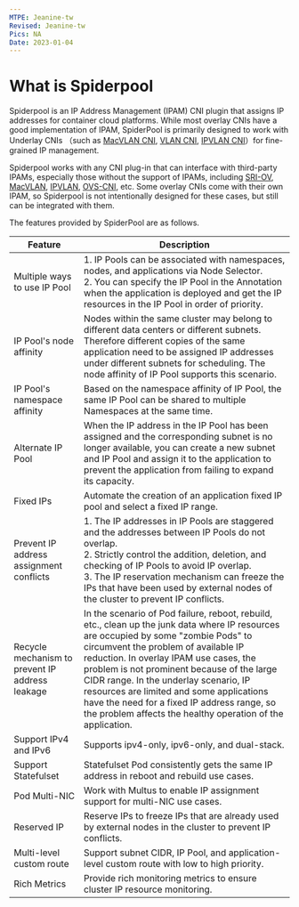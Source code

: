 ```yaml
---
MTPE: Jeanine-tw
Revised: Jeanine-tw
Pics: NA
Date: 2023-01-04
---
```


# What is Spiderpool

Spiderpool is an IP Address Management (IPAM) CNI plugin that assigns IP addresses for container cloud platforms.
While most overlay CNIs have a good implementation of IPAM, SpiderPool is primarily designed to work with Underlay CNIs
（such as [MacVLAN CNI](https://github.com/containernetworking/plugins/tree/main/plugins/main/macvlan), [VLAN CNI](https://github.com/containernetworking/plugins/tree/main/plugins/main/vlan), [IPVLAN CNI](https://github.com/containernetworking/plugins/tree/main/plugins/main/ipvlan)）for fine-grained IP management.

Spiderpool works with any CNI plug-in that can interface with third-party IPAMs, especially those without the support of IPAMs,
including [SRI-OV](https://github.com/k8snetworkplumbingwg/sriov-cni),
[MacVLAN](https://github.com/containernetworking/plugins/tree/main/plugins/main/macvlan),
[IPVLAN](https://github.com/containernetworking/plugins/tree/main/plugins/main/ipvlan),
[OVS-CNI](https://github.com/k8snetworkplumbingwg/ovs-cni), etc.
Some overlay CNIs come with their own IPAM, so Spiderpool is not intentionally designed for these cases, but still can be integrated with them.

The features provided by SpiderPool are as follows.

| Feature | Description
| --------------------------- | ---------------------------------------------------------------------------------------------------------------------------------------------------------------------------------------------------------------------------------------------------------------------------- |
| Multiple ways to use IP Pool | 1. IP Pools can be associated with namespaces, nodes, and applications via Node Selector. <br />2. You can specify the IP Pool in the Annotation when the application is deployed and get the IP resources in the IP Pool in order of priority. |
| IP Pool's node affinity | Nodes within the same cluster may belong to different data centers or different subnets. Therefore different copies of the same application need to be assigned IP addresses under different subnets for scheduling. The node affinity of IP Pool supports this scenario. |
| IP Pool's namespace affinity | Based on the namespace affinity of IP Pool, the same IP Pool can be shared to multiple Namespaces at the same time. |
| Alternate IP Pool | When the IP address in the IP Pool has been assigned and the corresponding subnet is no longer available, you can create a new subnet and IP Pool and assign it to the application to prevent the application from failing to expand its capacity. |
| Fixed IPs | Automate the creation of an application fixed IP pool and select a fixed IP range. |
| Prevent IP address assignment conflicts   | 1. The IP addresses in IP Pools are staggered and the addresses between IP Pools do not overlap. <br />2. Strictly control the addition, deletion, and checking of IP Pools to avoid IP overlap. <br />3. The IP reservation mechanism can freeze the IPs that have been used by external nodes of the cluster to prevent IP conflicts. |
| Recycle mechanism to prevent IP address leakage | In the scenario of Pod failure, reboot, rebuild, etc., clean up the junk data where IP resources are occupied by some "zombie Pods" to circumvent the problem of available IP reduction. In overlay IPAM use cases, the problem is not prominent because of the large CIDR range. In the underlay scenario, IP resources are limited and some applications have the need for a fixed IP address range, so the problem affects the healthy operation of the application. |
| Support IPv4 and IPv6 | Supports ipv4-only, ipv6-only, and dual-stack. |
| Support Statefulset | Statefulset Pod consistently gets the same IP address in reboot and rebuild use cases. |
| Pod Multi-NIC| Work with Multus to enable IP assignment support for multi-NIC use cases. |
| Reserved IP | Reserve IPs to freeze IPs that are already used by external nodes in the cluster to prevent IP conflicts. |
| Multi-level custom route | Support subnet CIDR, IP Pool, and application-level custom route with low to high priority.  |
| Rich Metrics | Provide rich monitoring metrics to ensure cluster IP resource monitoring. |
